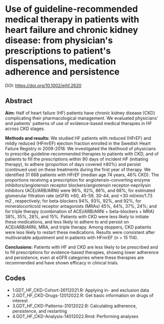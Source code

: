 # Use of guideline-recommended medical therapy in patients with heart failure and chronic kidney disease: from physician's prescriptions to patient's dispensations, medication adherence and persistence
DOI: https://doi.org/10.1002/ejhf.2620

## Abstract
**Aim:** Half of heart failure (HF) patients have chronic kidney disease (CKD) complicating their pharmacological management. We evaluated physicians' and patients' patterns of use of evidence-based medical therapies in HF across CKD stages.

**Methods and results:** We studied HF patients with reduced (HFrEF) and mildly reduced (HFmrEF) ejection fraction enrolled in the Swedish Heart Failure Registry in 2009-2018. We investigated the likelihood of physicians to prescribe guideline-recommended therapies to patients with CKD, and of patients to fill the prescriptions within 90 days of incident HF (initiating therapy), to adhere (proportion of days covered ≥80%) and persist (continued use) on these treatments during the first year of therapy. We identified 31 668 patients with HFrEF (median age 74 years, 46% CKD). The proportions receiving a prescription for angiotensin-converting enzyme inhibitors/angiotensin receptor blockers/angiotensin receptor-neprilysin inhibitors (ACEi/ARB/ARNi) were 96%, 92%, 86%, and 68%, for estimated glomerular filtration rate (eGFR) ≥60, 45-59, 30-44, and <30 ml/min/1.73 m2 , respectively; for beta-blockers 94%, 93%, 92%, and 92%, for mineralocorticoid receptor antagonists (MRAs) 45%, 44%, 37%, 24%; and for triple therapy (combination of ACEi/ARB/ARNi + beta-blockers + MRA) 38%, 35%, 28%, and 15%. Patients with CKD were less likely to initiate these medications, and less likely to adhere to and persist on ACEi/ARB/ARNi, MRA, and triple therapy. Among stoppers, CKD patients were less likely to restart these medications. Results were consistent after multivariable adjustment and in patients with HFmrEF (n = 15 114).

**Conclusions:** Patients with HF and CKD are less likely to be prescribed and to fill prescriptions for evidence-based therapies, showing lower adherence and persistence, even at eGFR categories where these therapies are recommended and have shown efficacy in clinical trials.

## Codes
- 1.GDT_HF_CKD-Cohort-26112021.R: Applying in- and exclusion data
- 2.GDT_HF_CKD-Drugs-12012022.R: Get basic information on drugs of interest
- 3.GDT_HF_CKD-Patterns-31012022.R: Calculating adherence, persistence, and restarting
- 4.GDT_HF_CKD-Analysis-14012022.Rmd: Performing analyses
